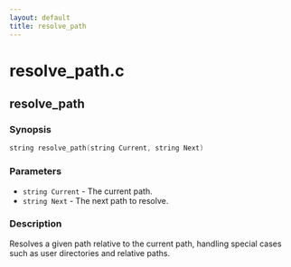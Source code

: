 ```yaml
---
layout: default
title: resolve_path
---
```

# resolve_path.c

## resolve_path

### Synopsis

```c
string resolve_path(string Current, string Next)
```

### Parameters

* `string Current` - The current path.
* `string Next` - The next path to resolve.

### Description

Resolves a given path relative to the current path, handling
special cases such as user directories and relative paths.

